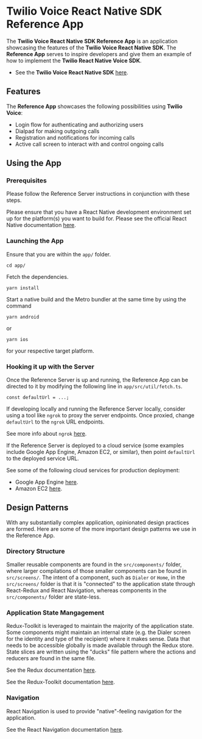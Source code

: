 # Twilio Voice React Native SDK Reference App

The **Twilio Voice React Native SDK Reference App** is an application showcasing the features of the **Twilio Voice React Native SDK**. The **Reference App** serves to inspire developers and give them an example of how to implement the **Twilio React Native Voice SDK**.

* See the **Twilio Voice React Native SDK** [here](https://github.com/twilio/twilio-voice-react-native).

## Features

The **Reference App** showcases the following possibilities using **Twilio Voice**:
* Login flow for authenticating and authorizing users
* Dialpad for making outgoing calls
* Registration and notifications for incoming calls
* Active call screen to interact with and control ongoing calls

## Using the App

### Prerequisites

Please follow the Reference Server instructions in conjunction with these steps.

Please ensure that you have a React Native development environment set up for the platform(s) you want to build for. Please see the official React Native documentation [here](https://reactnative.dev/docs/0.70/environment-setup).

### Launching the App

Ensure that you are within the `app/` folder.
```
cd app/
```
Fetch the dependencies.
```
yarn install
```
Start a native build and the Metro bundler at the same time by using the command
```
yarn android
```
or
```
yarn ios
```
for your respective target platform.

### Hooking it up with the Server

Once the Reference Server is up and running, the Reference App can be directed to it by modifying the following line in `app/src/util/fetch.ts`.
```
const defaultUrl = ...;
```

If developing locally and running the Reference Server locally, consider using a tool like `ngrok` to proxy the server endpoints. Once proxied, change `defaultUrl` to the `ngrok` URL endpoints.

See more info about `ngrok` [here](https://ngrok.com/).

If the Reference Server is deployed to a cloud service (some examples include Google App Engine, Amazon EC2, or similar), then point `defaultUrl` to the deployed service URL.

See some of the following cloud services for production deployment:
* Google App Engine [here](https://cloud.google.com/).
* Amazon EC2 [here](https://aws.amazon.com/).

## Design Patterns

With any substantially complex application, opinionated design practices are formed. Here are some of the more important design patterns we use in the Reference App.

### Directory Structure

Smaller reusable components are found in the `src/components/` folder, where larger compilations of those smaller components can be found in `src/screens/`. The intent of a component, such as `Dialer` or `Home`, in the `src/screens/` folder is that it is "connected" to the application state through React-Redux and React Navigation, whereas components in the `src/components/` folder are state-less.

### Application State Mangagement

Redux-Toolkit is leveraged to maintain the majority of the application state. Some components might maintain an internal state (e.g. the Dialer screen for the identity and type of the recipient) where it makes sense. Data that needs to be accessible globally is made available through the Redux store. State slices are written using the "ducks" file pattern where the actions and reducers are found in the same file.

See the Redux documentation [here](https://redux.js.org/introduction/getting-started).

See the Redux-Toolkit documentation [here](https://redux-toolkit.js.org/introduction/getting-started).

### Navigation

React Navigation is used to provide "native"-feeling navigation for the application.

See the React Navigation documentation [here](https://reactnavigation.org/docs/getting-started/).
